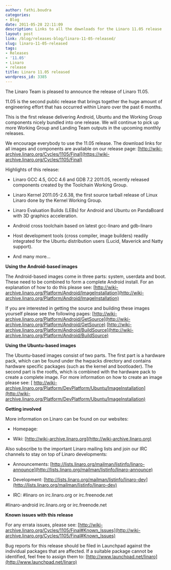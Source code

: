 ```yaml
---
author: fathi.boudra
categories:
- Blog
date: 2011-05-28 22:11:09
description: Links to all the downloads for the Linaro 11.05 release
layout: post
link: /blog/releases-blog/linaro-11-05-released/
slug: linaro-11-05-released
tags:
- Releases
- '11.05'
- Linaro
- release
title: Linaro 11.05 released
wordpress_id: 3385
---
```


The Linaro Team is pleased to announce the release of Linaro 11.05.

11.05 is the second public release that brings together the huge amount of engineering effort that has occurred within Linaro over the past 6 months.

This is the first release delivering Android, Ubuntu and the Working Group components nicely bundled into one release. We will continue to pick up more Working Group and Landing Team outputs in the upcoming monthly releases.

We encourage everybody to use the 11.05 release. The download links for all images and components are available on our release page: [http://wiki-archive.linaro.org/Cycles/1105/Final](https://wiki-archive.linaro.org/Cycles/1105/Final)

Highlights of this release:

  * Linaro GCC 4.5, GCC 4.6 and GDB 7.2 2011.05, recently released components created by the Toolchain Working Group.


  * Linaro Kernel 2011.05-2.6.38, the first source tarball release of Linux Linaro done by the Kernel Working Group.


  * Linaro Evaluation Builds (LEBs) for Android and Ubuntu on PandaBoard with 3D graphics acceleration.


  * Android cross toolchain based on latest gcc-linaro and gdb-linaro


  * Host development tools (cross compiler, image builders) readily integrated for the Ubuntu distribution users (Lucid, Maverick and Natty support).


  * And many more...


**Using the Android-based images**

The Android-based images come in three parts: system, userdata and boot. These need to be combined to form a complete Android install. For an explanation of how to do this please see:
[http://wiki-archive.linaro.org/Platform/Android/ImageInstallation](http://wiki-archive.linaro.org/Platform/Android/ImageInstallation)

If you are interested in getting the source and building these images yourself please see the following pages:
[http://wiki-archive.linaro.org/Platform/Android/GetSource](http://wiki-archive.linaro.org/Platform/Android/GetSource)
[http://wiki-archive.linaro.org/Platform/Android/BuildSource](http://wiki-archive.linaro.org/Platform/Android/BuildSource)

**Using the Ubuntu-based images**

The Ubuntu-based images consist of two parts. The first part is a hardware pack, which can be found under the hwpacks directory and contains hardware specific packages (such as the kernel and bootloader). The second part is the rootfs, which is combined with the hardware pack to create a complete image. For more information on how to create an image please see:
[ http://wiki-archive.linaro.org/Platform/DevPlatform/Ubuntu/ImageInstallation](http://wiki-archive.linaro.org/Platform/DevPlatform/Ubuntu/ImageInstallation)

**Getting involved**

More information on Linaro can be found on our websites:

  * Homepage: []()


  * Wiki: [http://wiki-archive.linaro.org](http://wiki-archive.linaro.org)


Also subscribe to the important Linaro mailing lists and join our IRC channels to stay on top of Linaro developments:


  * Announcements: [http://lists.linaro.org/mailman/listinfo/linaro-announce](http://lists.linaro.org/mailman/listinfo/linaro-announce)


  * Development: [http://lists.linaro.org/mailman/listinfo/linaro-dev](http://lists.linaro.org/mailman/listinfo/linaro-dev)


  * IRC: #linaro on irc.linaro.org or irc.freenode.net

#linaro-android irc.linaro.org or irc.freenode.net

**Known issues with this release**

For any errata issues, please see:
[http://wiki-archive.linaro.org/Cycles/1105/Final#Known_Issues](http://wiki-archive.linaro.org/Cycles/1105/Final#Known_Issues)

Bug reports for this release should be filed in Launchpad against the individual packages that are affected. If a suitable package cannot be identified, feel free to assign them to:
[http://www.launchpad.net/linaro](http://www.launchpad.net/linaro)
